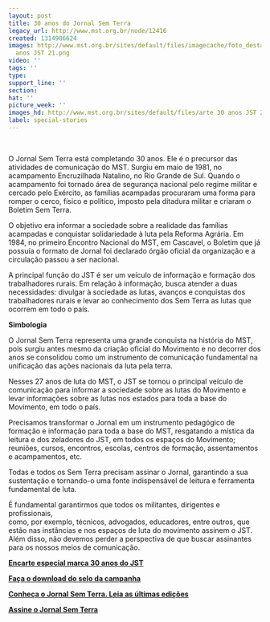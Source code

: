 ```yaml
---
layout: post
title: 30 anos do Jornal Sem Terra
legacy_url: http://www.mst.org.br/node/12416
created: 1314986624
images: http://www.mst.org.br/sites/default/files/imagecache/foto_destaque/arte 30
  anos JST 21.png
video: ''
tags: ''
type: 
support_line: ''
section: 
hat: ''
picture_week: ''
images_hd: http://www.mst.org.br/sites/default/files/arte 30 anos JST 21.png
label: special-stories
---
```

<p>&nbsp;</p><p>O Jornal Sem Terra está completando 30 anos. Ele é o precursor das atividades de comunicação do MST. Surgiu em maio de 1981, no acampamento Encruzilhada Natalino, no Rio Grande de Sul. Quando o acampamento foi tornado área de segurança nacional pelo regime militar e cercado pelo Exército, as famílias acampadas procuraram uma forma para romper o cerco, físico e político, imposto pela ditadura militar e criaram o Boletim Sem Terra.</p><p>O objetivo era informar a sociedade sobre a realidade das famílias acampadas e conquistar solidariedade à luta pela Reforma Agrária. Em 1984, no primeiro Encontro Nacional do MST, em Cascavel, o Boletim que já possuía o formato de Jornal foi declarado órgão oficial da organização e a circulação passou a ser nacional.</p><p>A principal função do JST é ser um veículo de informação e formação dos trabalhadores rurais. Em relação à informação, busca atender a duas necessidades: divulgar à sociedade as lutas, avanços e conquistas dos trabalhadores rurais e levar ao conhecimento dos Sem Terra as lutas que ocorrem em todo o país.</p><p><strong>Simbologia</strong></p><p>O Jornal Sem Terra representa uma grande conquista na história do MST, pois surgiu antes mesmo da criação oficial do Movimento e no decorrer dos anos se consolidou como um instrumento de comunicação fundamental na unificação das ações nacionais da luta pela terra.</p><p>Nesses 27 anos de luta do MST, o JST se tornou o principal veículo de comunicação para informar a sociedade sobre as lutas do Movimento e levar informações sobre as lutas nos estados para toda a base do Movimento, em todo o país.</p><p>Precisamos transformar o Jornal em um instrumento pedagógico de formação e informação para toda a base do MST, resgatando a mística da leitura e dos zeladores do JST, em todos os espaços do Movimento; reuniões, cursos, encontros, escolas, centros de formação, assentamentos e acampamentos, etc.</p><p>Todas e todos os Sem Terra precisam assinar o Jornal, garantindo a sua sustentação e tornando-o uma fonte indispensável de leitura e ferramenta fundamental de luta.</p><p>É fundamental garantirmos que todos os militantes, dirigentes e profissionais, <br>como, por exemplo, técnicos, advogados, educadores, entre outros, que estão nas instâncias e nos espaços de luta do movimento assinem o JST. Além disso, não devemos perder a perspectiva de que buscar assinantes para os nossos meios de comunicação.&nbsp;</p><p><a target="_self" href="http://www.mst.org.br/Encarte-especial-marca-30-anos-do-JST"><strong>Encarte especial marca 30 anos do JST </strong></a></p><p><a onclick="window.open(this.href,'','resizable=no,location=no,menubar=no,scrollbars=no,status=no,toolbar=no,fullscreen=no,dependent=no,status'); return false" href="http://www.mst.org.br/sites/default/files/arte-30-anos-JST2.png"><strong>Faça o download do selo da campanha</strong></a></p><p><a href="http://www.mst.org.br/jornais" target="_self"><strong>Conheça o Jornal Sem Terra. Leia as últimas edições</strong></a></p><p><a href="http://www.mst.org.br/assinaturas/jornal" target="_self"><strong>Assine o Jornal Sem Terra</strong></a></p><p>&nbsp;</p><p>&nbsp;</p><p>&nbsp;</p><p>&nbsp;</p><p>&nbsp;</p><p>&nbsp;</p><p>&nbsp;</p>
